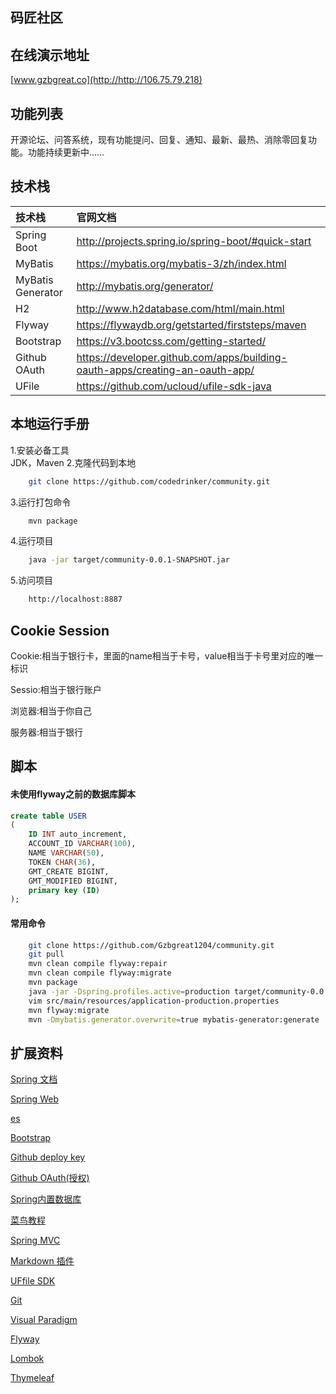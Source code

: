 ## 码匠社区

## 在线演示地址
[www.gzbgreat.co](http://http://106.75.79.218)

## 功能列表
开源论坛、问答系统，现有功能提问、回复、通知、最新、最热、消除零回复功能。功能持续更新中…… 

## 技术栈
| **技术栈** | **官网文档** |
| :-----| :----- |
| Spring Boot | http://projects.spring.io/spring-boot/#quick-start |
| MyBatis | https://mybatis.org/mybatis-3/zh/index.html | 
| MyBatis Generator | http://mybatis.org/generator/ |
| H2 | http://www.h2database.com/html/main.html |
| Flyway | https://flywaydb.org/getstarted/firststeps/maven |
| Bootstrap | https://v3.bootcss.com/getting-started/ |
| Github OAuth | https://developer.github.com/apps/building-oauth-apps/creating-an-oauth-app/ |
| UFile | https://github.com/ucloud/ufile-sdk-java |

## 本地运行手册
1.安装必备工具  
   JDK，Maven
2.克隆代码到本地
```bash
    git clone https://github.com/codedrinker/community.git
```
3.运行打包命令
```bash
    mvn package
```
4.运行项目
```bash
    java -jar target/community-0.0.1-SNAPSHOT.jar
```
5.访问项目
```bash
    http://localhost:8887
```
## Cookie Session
Cookie:相当于银行卡，里面的name相当于卡号，value相当于卡号里对应的唯一标识

Sessio:相当于银行账户

浏览器:相当于你自己

服务器:相当于银行

## 脚本
#### 未使用flyway之前的数据库脚本
```sql
create table USER
(
	ID INT auto_increment,
	ACCOUNT_ID VARCHAR(100),
	NAME VARCHAR(50),
	TOKEN CHAR(36),
	GMT_CREATE BIGINT,
	GMT_MODIFIED BIGINT,
	primary key (ID)
);
```
#### 常用命令
```bash
    git clone https://github.com/Gzbgreat1204/community.git
    git pull
    mvn clean compile flyway:repair
    mvn clean compile flyway:migrate
    mvn package
    java -jar -Dspring.profiles.active=production target/community-0.0.1-SNAPSHOT.jar
    vim src/main/resources/application-production.properties
    mvn flyway:migrate
    mvn -Dmybatis.generator.overwrite=true mybatis-generator:generate
```
## 扩展资料
[Spring 文档](https://spring.io/guides)

[Spring Web](https://spring.io/guides/gs/serving-web-content/)

[es](https://elasticsearch.cn/explore)

[Bootstrap](https://v3.bootcss.com/getting-started/)

[Github deploy key](https://developer.github.com/v3/guides/managing-deploy-keys/#deploy-keys) 

[Github OAuth(授权)](https://developer.github.com/apps/building-oauth-apps/creating-an-oauth-app/)

[Spring内置数据库](https://docs.spring.io/spring-boot/docs/2.0.0.RC1/reference/htmlsingle/#boot-features-embedded-database-support)

[菜鸟教程](https://www.runoob.com/mysql/mysql-insert-query.html) 

[Spring MVC](https://docs.spring.io/spring/docs/5.0.3.RELEASE/spring-framework-reference/web.html#mvc-handlermapping-interceptor)

[Markdown 插件](http://editor.md.ipandao.com/)

[UFfile SDK](https://github.com/ucloud/ufile-sdk-java)

[Git](https://git-scm.com/download)

[Visual Paradigm](https://www.visual-paradigm.com)

[Flyway](https://flywaydb.org/getstarted/firststeps/maven)

[Lombok](https://projectlombok.org/)

[Thymeleaf](https://www.thymeleaf.org/doc/tutorials/3.0/usingthymeleaf.html#setting-attribute-values)
